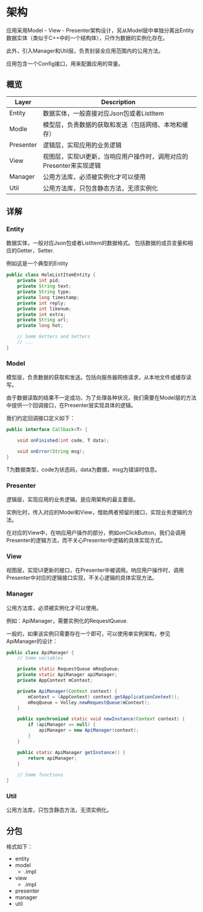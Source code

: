 # 架构
应用采用Model - View - Presenter架构设计，另从Model层中单独分离出Entity数据实体（类似于C++中的一个结构体），只作为数据的实例化存在。

此外，引入Manager和Util层，负责封装全应用范围内的公用方法。

应用包含一个Config接口，用来配置应用的常量。

## 概览
| Layer | Description |
| -- | -- |
| Entity | 数据实体，一般直接对应Json包或者ListItem |
| Modle | 模型层，负责数据的获取和发送（包括网络、本地和缓存） |
| Presenter | 逻辑层，实现应用的业务逻辑 |
| View | 视图层，实现UI更新，当响应用户操作时，调用对应的Presenter来实现逻辑 |
| Manager | 公用方法库，必须被实例化才可以使用 |
| Util | 公用方法库，只包含静态方法，无须实例化 |

## 详解

### Entity
数据实体，一般对应Json包或者ListItem的数据格式。
包括数据的成员变量和相应的Getter，Setter.

例如这是一个典型的Entity
```java
public class HoleListItemEntity {
    private int pid;
    private String text;
    private String type;
    private long timestamp;
    private int reply;
    private int likenum;
    private int extra;
    private String url;
    private long hot;

    // Some Getters and Setters
    // ...
}
```

### Model
模型层，负责数据的获取和发送。包括向服务器网络请求，从本地文件或缓存读写。

由于数据读取的结果不一定成功，为了处理各种状况，我们需要在Model层的方法中提供一个回调接口，在Presenter层实现具体的逻辑。

我们约定回调接口定义如下：

```java
public interface Callback<T> {

    void onFinished(int code, T data);

    void onError(String msg);
}
```

T为数据类型，code为状态码，data为数据，msg为错误时信息。

### Presenter
逻辑层，实现应用的业务逻辑。是应用架构的最主要层。

实例化时，传入对应的Model和View，借助两者预留的接口，实现业务逻辑的方法。

在对应的View中，在响应用户操作的部分，例如onClickButton，我们会调用Presenter的逻辑方法，而不关心Presenter中逻辑的具体实现方式。

### View
视图层，实现UI更新的接口，在Presenter中被调用。响应用户操作时，调用Presenter中对应的逻辑接口实现，不关心逻辑的具体实现方法。

### Manager
公用方法库，必须被实例化才可以使用。

例如：ApiManager，需要实例化的RequestQueue.

一般的，如果该实例只需要存在一个即可，可以使用单实例架构，参见ApiManager的设计：

```java
public class ApiManager {
    // Some variables

    private static RequestQueue mReqQueue;
    private static ApiManager apiManager;
    private AppContext mContext;

    private ApiManager(Context context) {
        mContext = (AppContext) context.getApplicationContext();
        mReqQueue = Volley.newRequestQueue(mContext);
    }

    public synchronized static void newInstance(Context context) {
        if (apiManager == null) {
            apiManager = new ApiManager(context);
        }
    }

    public static ApiManager getInstance() {
        return apiManager;
    }
    
    // Some functions
}
```

### Util
公用方法库，只包含静态方法，无须实例化。

## 分包
格式如下：

- entity
- model
    - .impl
- view
    - .impl
- presenter
- manager
- util



